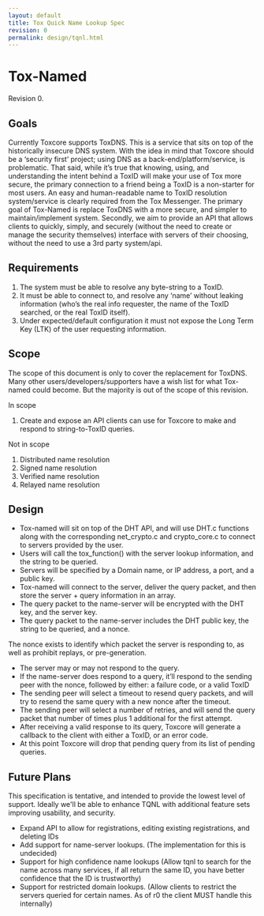 ```yaml
---
layout: default
title: Tox Quick Name Lookup Spec
revision: 0
permalink: design/tqnl.html
---
```


# Tox-Named
Revision 0.

## Goals
Currently Toxcore supports ToxDNS. This is a service that sits on top of the historically insecure DNS system. With the idea in mind that Toxcore should be a ‘security first’ project; using DNS as a back-end/platform/service, is problematic. That said, while it’s true that knowing, using, and understanding the intent behind a ToxID will make your use of Tox more secure, the primary connection to a friend being a ToxID is a non-starter for most users. An easy and human-readable name to ToxID resolution system/service is clearly required from the Tox Messenger. The primary goal of Tox-Named is replace ToxDNS with a more secure, and simpler to maintain/implement system. Secondly, we aim to provide an API that allows clients to quickly, simply, and securely (without the need to create or manage the security themselves) interface with servers of their choosing, without the need to use a 3rd party system/api.

## Requirements
1. The system must be able to resolve any byte-string to a ToxID.
2. It must be able to connect to, and resolve any ‘name’ without leaking information (who’s the real info requester, the name of the ToxID searched, or the real ToxID itself).
3. Under expected/default configuration it must not expose the Long Term Key (LTK) of the user requesting information.

## Scope
The scope of this document is only to cover the replacement for ToxDNS. Many other users/developers/supporters have a wish list for what Tox-named could become. But the majority is out of the scope of this revision.

In scope
1. Create and expose an API clients can use for Toxcore to make and respond to string-to-ToxID queries.

Not in scope

1. Distributed name resolution
2. Signed name resolution
3. Verified name resolution
4. Relayed name resolution

## Design
- Tox-named will sit on top of the DHT API, and will use DHT.c functions along with the corresponding net_crypto.c and crypto_core.c to connect to servers provided by the user.
- Users will call the tox_function() with the server lookup information, and the string to be queried.
- Servers will be specified by a Domain name, or IP address, a port, and a public key.
- Tox-named will connect to the server, deliver the query packet, and then store the server + query information in an array.
- The query packet to the name-server will be encrypted with the DHT key, and the server key.
- The query packet to the name-server includes the DHT public key, the string to be queried, and a nonce.

The nonce exists to identify which packet the server is responding to, as well as prohibit replays, or pre-generation.

- The server may or may not respond to the query.
- If the name-server does respond to a query, it’ll respond to the sending peer with the nonce, followed by either: a failure code, or a valid ToxID
- The sending peer will select a timeout to resend query packets, and will try to resend the same query with a new nonce after the timeout.
- The sending peer will select a number of retries, and will send the query packet that number of times plus 1 additional for the first attempt.
- After receiving a valid response to its query, Toxcore will generate a callback to the client with either a ToxID, or an error code.
- At this point Toxcore will drop that pending query from its list of pending queries.

## Future Plans
This specification is tentative, and intended to provide the lowest level of support. Ideally we'll be able to enhance TQNL with additional feature sets improving usability, and security.

- Expand API to allow for registrations, editing existing registrations, and deleting IDs
- Add support for name-server lookups. (The implementation for this is undecided)
- Support for high confidence name lookups (Allow tqnl to search for the name across many services, if all return the same ID, you have better confidence that the ID is trustworthy)
- Support for restricted domain lookups. (Allow clients to restrict the servers queried for certain names. As of r0 the client MUST handle this internally)
